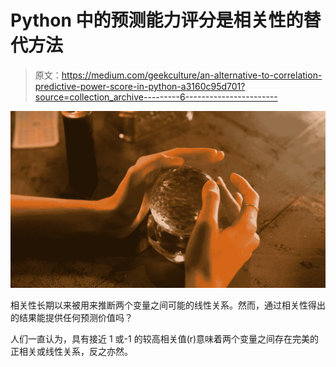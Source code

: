 # Python 中的预测能力评分是相关性的替代方法

> 原文：<https://medium.com/geekculture/an-alternative-to-correlation-predictive-power-score-in-python-a3160c95d701?source=collection_archive---------6----------------------->

![](img/13685eeb3c4579037fb242d280d70c2a.png)

相关性长期以来被用来推断两个变量之间可能的线性关系。然而，通过相关性得出的结果能提供任何预测价值吗？

人们一直认为，具有接近 1 或-1 的较高相关值(r)意味着两个变量之间存在完美的正相关或线性关系，反之亦然。